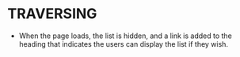 # TRAVERSING
- When the page loads, the list is hidden, and a link is added to the heading that indicates the users can display the list if they wish. 
